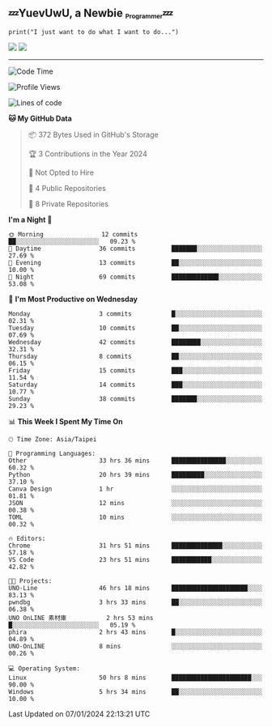## :zzz:YuevUwU, a Newbie <sub><sup><sub>Programmer</sub></sup></sub>:zzz:
```python3
print("I just want to do what I want to do...")
```
<picture>
  <source
    srcset="https://github-readme-stats.vercel.app/api?username=YuevUwU&show_icons=true&theme=midnight-purple&hide_border=true&border_radius=10&show=reviews"
    media="(prefers-color-scheme: dark)"
  />
  <source
    srcset="https://github-readme-stats.vercel.app/api?username=YuevUwU&show_icons=true&theme=buefy&hide_border=true&border_radius=10&show=reviews"
    media="(prefers-color-scheme: light), (prefers-color-scheme: no-preference)"
  />
  <img src="https://github-readme-stats.vercel.app/api?username=YuevUwU&show_icons=true&theme=midnight-purple&hide_border=true&border_radius=10&show=reviews" />
</picture>

<picture>
  <source
    srcset="https://github-readme-stats.vercel.app/api/top-langs/?username=YuevUwU&layout=donut&theme=midnight-purple&hide_border=true&border_radius=10&"
    media="(prefers-color-scheme: dark)"
  />
  <source
    srcset="https://github-readme-stats.vercel.app/api/top-langs/?username=YuevUwU&layout=donut&theme=buefy&hide_border=true&border_radius=10"
    media="(prefers-color-scheme: light), (prefers-color-scheme: no-preference)"
  />
  <img src="https://github-readme-stats.vercel.app/api/top-langs/?username=YuevUwU&layout=donut&theme=midnight-purple&hide_border=true&border_radius=10" />
</picture>

---

<!--START_SECTION:waka-->
![Code Time](http://img.shields.io/badge/Code%20Time-75%20hrs%2032%20mins-blue)

![Profile Views](http://img.shields.io/badge/Profile%20Views-20-blue)

![Lines of code](https://img.shields.io/badge/From%20Hello%20World%20I%27ve%20Written-14.7%20thousand%20lines%20of%20code-blue)

**🐱 My GitHub Data** 

> 📦 372 Bytes Used in GitHub's Storage 
 > 
> 🏆 3 Contributions in the Year 2024
 > 
> 🚫 Not Opted to Hire
 > 
> 📜 4 Public Repositories 
 > 
> 🔑 8 Private Repositories 
 > 
**I'm a Night 🦉** 

```text
🌞 Morning                12 commits          ██░░░░░░░░░░░░░░░░░░░░░░░   09.23 % 
🌆 Daytime                36 commits          ███████░░░░░░░░░░░░░░░░░░   27.69 % 
🌃 Evening                13 commits          ██░░░░░░░░░░░░░░░░░░░░░░░   10.00 % 
🌙 Night                  69 commits          █████████████░░░░░░░░░░░░   53.08 % 
```
📅 **I'm Most Productive on Wednesday** 

```text
Monday                   3 commits           █░░░░░░░░░░░░░░░░░░░░░░░░   02.31 % 
Tuesday                  10 commits          ██░░░░░░░░░░░░░░░░░░░░░░░   07.69 % 
Wednesday                42 commits          ████████░░░░░░░░░░░░░░░░░   32.31 % 
Thursday                 8 commits           ██░░░░░░░░░░░░░░░░░░░░░░░   06.15 % 
Friday                   15 commits          ███░░░░░░░░░░░░░░░░░░░░░░   11.54 % 
Saturday                 14 commits          ███░░░░░░░░░░░░░░░░░░░░░░   10.77 % 
Sunday                   38 commits          ███████░░░░░░░░░░░░░░░░░░   29.23 % 
```


📊 **This Week I Spent My Time On** 

```text
🕑︎ Time Zone: Asia/Taipei

💬 Programming Languages: 
Other                    33 hrs 36 mins      ███████████████░░░░░░░░░░   60.32 % 
Python                   20 hrs 39 mins      █████████░░░░░░░░░░░░░░░░   37.10 % 
Canva Design             1 hr                ░░░░░░░░░░░░░░░░░░░░░░░░░   01.81 % 
JSON                     12 mins             ░░░░░░░░░░░░░░░░░░░░░░░░░   00.38 % 
TOML                     10 mins             ░░░░░░░░░░░░░░░░░░░░░░░░░   00.32 % 

🔥 Editors: 
Chrome                   31 hrs 51 mins      ██████████████░░░░░░░░░░░   57.18 % 
VS Code                  23 hrs 51 mins      ███████████░░░░░░░░░░░░░░   42.82 % 

🐱‍💻 Projects: 
UNO-Line                 46 hrs 18 mins      █████████████████████░░░░   83.13 % 
pwndbg                   3 hrs 33 mins       ██░░░░░░░░░░░░░░░░░░░░░░░   06.38 % 
UNO OnLINE 素材庫           2 hrs 53 mins       █░░░░░░░░░░░░░░░░░░░░░░░░   05.19 % 
phira                    2 hrs 43 mins       █░░░░░░░░░░░░░░░░░░░░░░░░   04.89 % 
UNO-OnLINE               8 mins              ░░░░░░░░░░░░░░░░░░░░░░░░░   00.26 % 

💻 Operating System: 
Linux                    50 hrs 8 mins       ██████████████████████░░░   90.00 % 
Windows                  5 hrs 34 mins       ██░░░░░░░░░░░░░░░░░░░░░░░   10.00 % 
```


 Last Updated on 07/01/2024 22:13:21 UTC
<!--END_SECTION:waka-->
